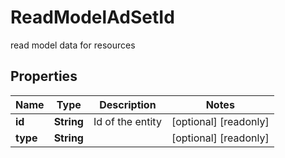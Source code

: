 

# ReadModelAdSetId

read model data for resources

## Properties

Name | Type | Description | Notes
------------ | ------------- | ------------- | -------------
**id** | **String** | Id of the entity |  [optional] [readonly]
**type** | **String** |  |  [optional] [readonly]



